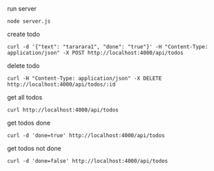 run server
```
node server.js
```

create todo
```
curl -d '{"text": "tararara1", "done": "true"}' -H "Content-Type: application/json" -X POST http://localhost:4000/api/todos
```

delete todo
```
curl -H "Content-Type: application/json" -X DELETE  http://localhost:4000/api/todos/:id
```

get all todos
```
curl http://localhost:4000/api/todos
```

get todos done
```
curl -d 'done=true' http://localhost:4000/api/todos
```

get todos not done
```
curl -d 'done=false' http://localhost:4000/api/todos
```